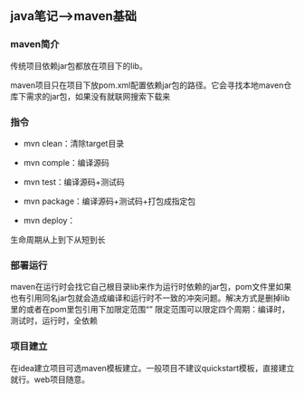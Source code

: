 ## java笔记-->maven基础

### maven简介

传统项目依赖jar包都放在项目下的lib。

maven项目只在项目下放pom.xml配置依赖jar包的路径。它会寻找本地maven仓库下需求的jar包，如果没有就联网搜索下载来

### 指令

- mvn clean：清除target目录

- mvn comple：编译源码

- mvn test：编译源码+测试码

- mvn package：编译源码+测试码+打包成指定包

- mvn deploy：

生命周期从上到下从短到长

### 部署运行

maven在运行时会找它自己根目录lib来作为运行时依赖的jar包，pom文件里如果也有引用同名jar包就会造成编译和运行时不一致的冲突问题。解决方式是删掉lib里的或者在pom里包引用下加限定范围“<scope></scope>”
限定范围可以限定四个周期：编译时，测试时，运行时，全依赖

### 项目建立

在idea建立项目可选maven模板建立。一般项目不建议quickstart模板，直接建立就行。web项目随意。